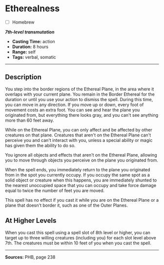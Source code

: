 # Etherealness
- [ ] Homebrew

***7th-level transmutation***
- **Casting Time:** action
- **Duration:** 8 hours
- **Range:** self
- **Tags:** verbal, somatic

---

## Description
You step into the border regions of the Ethereal Plane, in the area where it overlaps with your current plane.
You remain in the Border Ethereal for the duration or until you use your action to dismiss the spell.
During this time, you can move in any direction.
If you move up or down, every foot of movement costs an extra foot.
You can see and hear the plane you originated from, but everything there looks gray, and you can't see anything more than 60 feet away.

While on the Ethereal Plane, you can only affect and be affected by other creatures on that plane.
Creatures that aren't on the Ethereal Plane can't perceive you and can't interact with you, unless a special ability or magic has given them the ability to do so.

You ignore all objects and effects that aren't on the Ethereal Plane, allowing you to move through objects you perceive on the plane you originated from.

When the spell ends, you immediately return to the plane you originated from in the spot you currently occupy.
If you occupy the same spot as a solid object or creature when this happens, you are immediately shunted to the nearest unoccupied space that you can occupy and take force damage equal to twice the number of feet you are moved.

This spell has no effect if you cast it while you are on the Ethereal Plane or a plane that doesn't border it, such as one of the Outer Planes.

## At Higher Levels
When you cast this spell using a spell slot of 8th level or higher, you can target up to three willing creatures (including you) for each slot level above 7th.
The creatures must be within 10 feet of you when you cast the spell.

---

**Sources:** PHB, page 238
